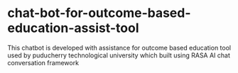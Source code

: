 # chat-bot-for-outcome-based-education-assist-tool
This chatbot is developed with assistance for outcome based education tool used by puducherry technological university which built using RASA AI chat conversation framework
